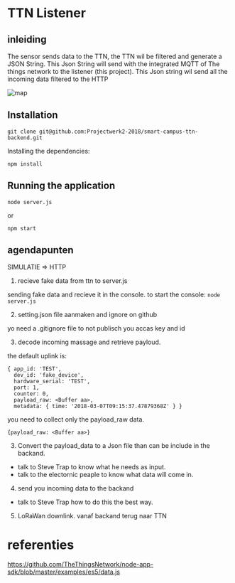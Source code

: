 # TTN Listener

## inleiding

The sensor sends data to the TTN, the TTN wil be filtered and generate a JSON String.
This Json String will send with the integrated MQTT of The things network to the listener (this project).
This Json string wil send all the incoming data filtered to the HTTP

![map](/pictures/map.png)

## Installation

`git clone git@github.com:Projectwerk2-2018/smart-campus-ttn-backend.git`

Installing the dependencies:

`npm install`


## Running the application

`node server.js`

or

`npm start`

## agendapunten

SIMULATIE => HTTP

1.  recieve fake data from ttn to server.js

sending fake data and recieve it in the console.
to start the console: `node server.js`

2.  setting.json file aanmaken and ignore on github

yo need a .gitignore file to not publisch you accas key and id

3.  decode incoming massage and retrieve payloud.

the default uplink is:

```shell
{ app_id: 'TEST',
  dev_id: 'fake_device',
  hardware_serial: 'TEST',
  port: 1,
  counter: 0,
  payload_raw: <Buffer aa>,
  metadata: { time: '2018-03-07T09:15:37.47879368Z' } }
```

you need to collect only the payload_raw data.

```
{payload_raw: <Buffer aa>}
```

3.  Convert the payload_data to a Json file than can be include in the backand.

* talk to Steve Trap to know what he needs as input.
* talk to the electornic peaple to know what data will come in.

4.  send you incoming data to the backand

* talk to Steve Trap how to do this the best way.

5.  LoRaWan downlink. vanaf backand terug naar TTN

# referenties

https://github.com/TheThingsNetwork/node-app-sdk/blob/master/examples/es5/data.js
